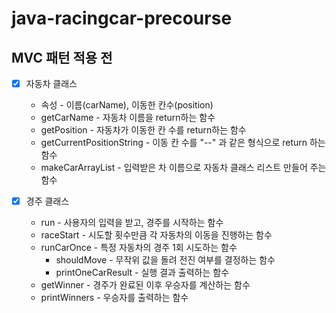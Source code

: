 # java-racingcar-precourse

 ## MVC 패턴 적용 전
- [x] 자동차 클래스 
  - 속성 - 이름(carName), 이동한 칸수(position)
  - getCarName - 자동차 이름을 return하는 함수
  - getPosition - 자동차가 이동한 칸 수를 return하는 함수
  - getCurrentPositionString - 이동 칸 수를 "--" 과 같은 형식으로 return 하는 함수
  - makeCarArrayList - 입력받은 차 이름으로 자동차 클래스 리스트 만들어 주는 함수


- [x] 경주 클래스
  - run - 사용자의 입력을 받고, 경주를 시작하는 함수
  - raceStart - 시도할 횟수만큼 각 자동차의 이동을 진행하는 함수
  - runCarOnce - 특정 자동차의 경주 1회 시도하는 함수 
    - shouldMove - 무작위 값을 돌려 전진 여부를 결정하는 함수
    - printOneCarResult - 실행 결과 출력하는 함수
  - getWinner - 경주가 완료된 이후 우승자를 계산하는 함수
  - printWinners - 우승자를 출력하는 함수